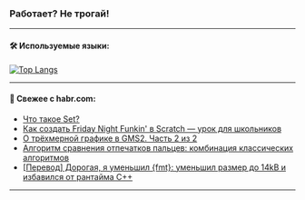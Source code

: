 ### Работает? Не трогай!

---
<!--
#### 🛠️ Technical stack:

![Java](https://img.shields.io/badge/Java-informational?logo=Oracle&style=flat&logoColor=white&color=FF4500)
![Kotlin](https://img.shields.io/badge/Kotlin-informational?logo=Kotlin&style=flat&logoColor=white&color=774D97)
![TS](https://img.shields.io/badge/TypeScript-informational?logo=typeScript&style=flat&logoColor=black&color=017acc)
![Python](https://img.shields.io/badge/Python-informational?logo=Python&style=flat&logoColor=black&color=ffdd54) <br>
![Spring](https://img.shields.io/badge/Spring-informational?logo=Spring&style=flat&logoColor=white&color=6DB33F) 
![SpringBoot](https://img.shields.io/badge/SpringBoot-informational?logo=SpringBoot&style=flat&logoColor=white&color=6DB33F)
![Nest](https://img.shields.io/badge/NestJS-informational?logo=NestJS&style=flat&logoColor=white&color=E0234E) 
![NodeJS](https://img.shields.io/badge/NodeJS-informational?logo=node.js&style=flat&logoColor=white&color=70A760)<br>
![PostgreSQL](https://img.shields.io/badge/PostgreSQL-informational?logo=PostgreSQL&style=flat&logoColor=white&color=DAA520)
![MongoDB](https://img.shields.io/badge/MongoDB-informational?logo=MongoDB&style=flat&logoColor=white&color=870000)
![Apache](https://img.shields.io/badge/Apache-informational?logo=apache&style=flat&logoColor=white&color=f74e28)

___ 
-->

#### 🛠️ Используемые языки:

[![Top Langs](https://github-readme-stats-u2qms2cxw-advtsettinggmailcoms-projects.vercel.app/api/top-langs/?username=zloylis&langs_count=10&hide_title=true&title_color=e6edf3&size_weight=0.5&count_weight=0.5&layout=compact&hide_progress=true&hide_border=true&theme=dracula)](https://github.com/zloylis)

<!---


####  :octocat:&nbsp;&nbsp; Статистика:

![GitHub stats](https://github-readme-stats-u2qms2cxw-advtsettinggmailcoms-projects.vercel.app/api?username=zloylis&show_icons=true&hide_border=true&theme=dracula&title_color=e6edf3&include_all_commits=true&count_private=true&hide_rank=false&hide_title=true&rank_icon=github)
-->
---

#### 💬 Свежее с habr.com:

<!-- BLOG-POST-LIST:START -->
- [Что такое Set?](https://habr.com/ru/articles/842648/?utm_source=habrahabr&utm_medium=rss&utm_campaign=842648)
- [Как создать Friday Night Funkin&#39; в Scratch — урок для школьников](https://habr.com/ru/companies/pixel_study/articles/842640/?utm_source=habrahabr&utm_medium=rss&utm_campaign=842640)
- [О трёхмерной графике в GMS2. Часть 2 из 2](https://habr.com/ru/articles/842626/?utm_source=habrahabr&utm_medium=rss&utm_campaign=842626)
- [Алгоритм сравнения отпечатков пальцев: комбинация классических алгоритмов](https://habr.com/ru/companies/samsung/articles/842578/?utm_source=habrahabr&utm_medium=rss&utm_campaign=842578)
- [[Перевод] Дорогая, я уменьшил {fmt}: уменьшил размер до 14kB и избавился от рантайма C++](https://habr.com/ru/companies/beget/articles/842566/?utm_source=habrahabr&utm_medium=rss&utm_campaign=842566)
<!-- BLOG-POST-LIST:END -->

---
